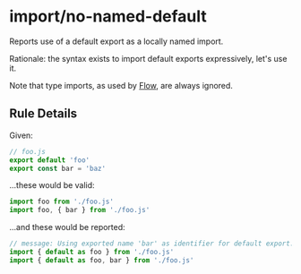 # import/no-named-default

<!-- end auto-generated rule header -->

Reports use of a default export as a locally named import.

Rationale: the syntax exists to import default exports expressively, let's use it.

Note that type imports, as used by [Flow], are always ignored.

[Flow]: https://flow.org/

## Rule Details

Given:

```js
// foo.js
export default 'foo'
export const bar = 'baz'
```

...these would be valid:

```js
import foo from './foo.js'
import foo, { bar } from './foo.js'
```

...and these would be reported:

```js
// message: Using exported name 'bar' as identifier for default export.
import { default as foo } from './foo.js'
import { default as foo, bar } from './foo.js'
```
